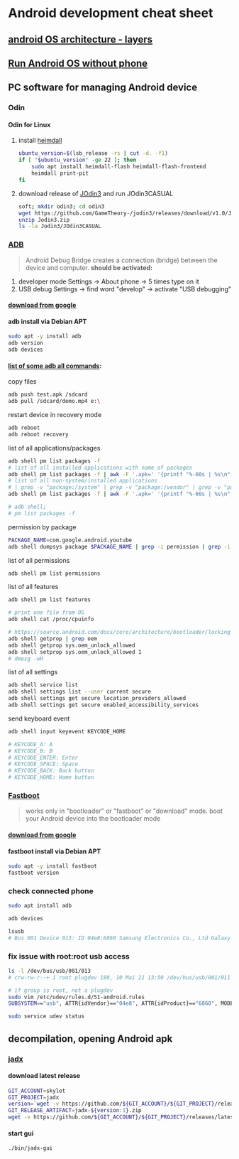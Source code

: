 # Android development cheat sheet

## [android OS architecture - layers](https://lineageos.org/engineering/HowTo-Debugging/)

## [Run Android OS without phone](https://github.com/cherkavi/solutions/blob/master/android-os-without-phone/README.md)

## PC software for managing Android device
### Odin
#### Odin for Linux
1. install [heimdall](https://glassechidna.com.au/heimdall/)
    ```sh
    ubuntu_version=$(lsb_release -rs | cut -d. -f1)
    if [ "$ubuntu_version" -ge 22 ]; then 
        sudo apt install heimdall-flash heimdall-flash-frontend
        heimdall print-pit
    fi
    ```
2. download release of [JOdin3](https://github.com/GameTheory-/jodin3) and run JOdin3CASUAL
    ```sh
    soft; mkdir odin3; cd odin3
    wget https://github.com/GameTheory-/jodin3/releases/download/v1.0/Jodin3.zip
    unzip Jodin3.zip
    ls -la Jodin3/JOdin3CASUAL
    ```
### [ADB](https://developer.android.com/tools/adb) 
> Android Debug Bridge
> creates a connection (bridge) between the device and computer.
**should be activated:**
1. developer mode
   Settings -> About phone -> 5 times type on it 
2. USB debug
   Settings -> find word "develop" -> activate "USB debugging"
#### [download from google](https://dl.google.com/android/repository/platform-tools-latest-linux.zip)
#### adb install via Debian APT
```sh
sudo apt -y install adb
adb version
adb devices
```

#### [list of some adb all commands](https://www.getdroidtips.com/basic-adb-command/): 
copy files 
```sh
adb push test.apk /sdcard
adb pull /sdcard/demo.mp4 e:\
```
restart device in recovery mode 
```sh
adb reboot
adb reboot recovery
```

list of all applications/packages
```sh
adb shell pm list packages -f
# list of all installed applications with name of packages
adb shell pm list packages -f | awk -F '.apk=' '{printf "%-60s | %s\n", $2, $1}' | sort
# list of all non-system/installed applications
# | grep -v "package:/system" | grep -v "package:/vendor" | grep -v "package:/product" | grep -v "package:/apex"
adb shell pm list packages -f | awk -F '.apk=' '{printf "%-60s | %s\n", $2, $1}' | grep "package:/data/app/" | sort

# adb shell; 
# pm list packages -f
```
permission by package
```sh
PACKAGE_NAME=com.google.android.youtube
adb shell dumpsys package $PACKAGE_NAME | grep -i permission | grep -i granted=true
```
list of all permissions
```sh
adb shell pm list permissions
```

list of all features
```sh
adb shell pm list features
```
```sh
# print one file from OS
adb shell cat /proc/cpuinfo

# https://source.android.com/docs/core/architecture/bootloader/locking_unlocking
adb shell getprop | grep oem
adb shell getprop sys.oem_unlock_allowed
adb shell setprop sys.oem_unlock_allowed 1
# dmesg -wH
```

list of all settings
```sh
adb shell service list
adb shell settings list --user current secure 
adb shell settings get secure location_providers_allowed
adb shell settings get secure enabled_accessibility_services
```
 
 send keyboard event
```sh
adb shell input keyevent KEYCODE_HOME

# KEYCODE_A: A
# KEYCODE_B: B
# KEYCODE_ENTER: Enter
# KEYCODE_SPACE: Space
# KEYCODE_BACK: Back button
# KEYCODE_HOME: Home button
```

### [Fastboot](https://source.android.com/docs/setup/build/running)
> works only in "bootloader" or "fastboot" or "download" mode.
> boot your Android device into the bootloader mode
#### [download from google](https://dl.google.com/android/repository/platform-tools-latest-linux.zip)
#### fastboot install via Debian APT
```sh
sudo apt -y install fastboot
fastboot version
```

### check connected phone 
```sh
sudo apt install adb 

adb devices

lsusb
# Bus 001 Device 013: ID 04e8:6860 Samsung Electronics Co., Ltd Galaxy A5 (MTP)
```


### fix issue with root:root usb access 
```sh
ls -l /dev/bus/usb/001/013
# crw-rw-r--+ 1 root plugdev 189, 10 Mai 21 13:50 /dev/bus/usb/001/011

# if group is root, not a plugdev
sudo vim /etc/udev/rules.d/51-android.rules
SUBSYSTEM=="usb", ATTR{idVendor}=="04e8", ATTR{idProduct}=="6860", MODE="0660", GROUP="plugdev", SYMLINK+="android%n"

sudo service udev status
```

## decompilation, opening Android apk 
### [jadx](https://github.com/skylot/jadx)
#### download latest release
```sh
GIT_ACCOUNT=skylot
GIT_PROJECT=jadx
version=`wget -v https://github.com/${GIT_ACCOUNT}/${GIT_PROJECT}/releases/latest/download/$GIT_RELEASE_ARTIFACT 2>&1 | grep following | awk '{print $2}' | awk -F '/' '{print $8}'`
GIT_RELEASE_ARTIFACT=jadx-${version:1}.zip
wget -v https://github.com/${GIT_ACCOUNT}/${GIT_PROJECT}/releases/latest/download/$GIT_RELEASE_ARTIFACT
```
#### start gui 
```sh
./bin/jadx-gui
```